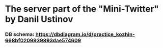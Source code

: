 # The server part of the "Mini-Twitter" by Danil Ustinov
### DB schema: https://dbdiagram.io/d/practice_kozhin-668bf0209939893dae574609